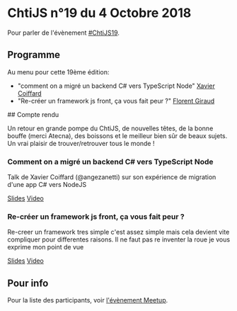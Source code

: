 <!--VarStream
title=ChtiJS #19
description=Découvrez le contenu du ChtiJS n°19 avec les présentations \
de Xavier Coiffard et Florent Giraud.
published=2019-01-10 19:00:00
keywords.+=NodeJS
keywords.+=typescript
keywords.+=Chtijs
keywords.+=Javascript
keywords.+=Framework
keywords.+=Migration
lang=fr
location=FR
-->

# ChtiJS n°19 du 4 Octobre 2018

Pour parler de l'évènement
 [#ChtiJS19](https://www.meetup.com/fr-FR/FranceJS/events/254372048/).

## Programme
Au menu pour cette 19ème édition:
- "comment on a migré un backend C# vers TypeScript Node" [Xavier Coiffard](https://twitter.com/angezanetti)
- "Re-créer un framework js front, ça vous fait peur ?" [Florent Giraud](https://twitter.com/giraud_florent)

## Compte rendu

Un retour en grande pompe du ChtiJS, de nouvelles têtes, de la bonne bouffe (merci Atecna), des boissons et le
meilleur bien sûr de beaux sujets. Un vrai plaisir de trouver/retrouver tous le monde !

### Comment on a migré un backend C# vers TypeScript Node

Talk de Xavier Coiffard (@angezanetti) sur son expérience de migration d'une app C# vers NodeJS 

[Slides]()
[Video](https://www.youtube.com/watch?v=JSnCPURYP64&feature=youtu.be)

### Re-créer un framework js front, ça vous fait peur ?

Re-creer un framework tres simple c'est assez simple mais cela devient vite compliquer pour differentes raisons. Il ne faut pas
re inventer la roue je vous exprime mon point de vue

[Slides](https://slides.com/florentgiraud/deck-3#/)
[Video](https://www.youtube.com/watch?v=Q-i-DIHkWTc)

## Pour info

Pour la liste des participants, voir
 [l'évènement Meetup](https://www.meetup.com/fr-FR/FranceJS/events/254372048/).
